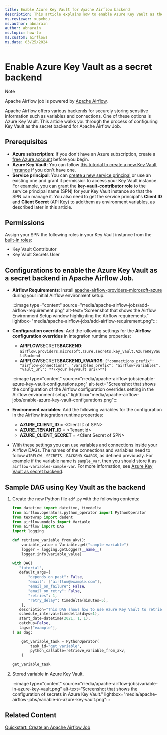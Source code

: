 ```yaml
---
title: Enable Azure Key Vault for Apache Airflow backend
description: This article explains how to enable Azure Key Vault as the secret backend in Apache Airflow Job.
ms.reviewer: xupxhou
ms.author: abnarain
author: abnarain
ms.topic: how-to
ms.custom: airflows
ms.date: 03/25/2024
---
```


# Enable Azure Key Vault as a secret backend

> [!NOTE]
> Apache Airflow job is powered by [Apache Airflow](https://airflow.apache.org/).

Apache Airflow offers various backends for securely storing sensitive information such as variables and connections. One of these options is Azure Key Vault. This article walks you through the process of configuring Key Vault as the secret backend for Apache Airflow Job.

## Prerequisites

- **Azure subscription**: If you don't have an Azure subscription, create a [free Azure account](https://azure.microsoft.com/free/) before you begin.
- **Azure Key Vault**: You can follow [this tutorial to create a new Key Vault instance](/azure/key-vault/general/quick-create-portal) if you don't have one.
- **Service principal**: You can [create a new service principal](/azure/active-directory/develop/howto-create-service-principal-portal) or use an existing one and grant it permission to access your Key Vault instance. For example, you can grant the **key-vault-contributor role** to the service principal name (SPN) for your Key Vault instance so that the SPN can manage it. You also need to get the service principal's **Client ID** and **Client Secret** (API Key) to add them as environment variables, as described later in this article.

## Permissions

Assign your SPN the following roles in your Key Vault instance from the [built-in roles](/azure/role-based-access-control/built-in-roles):

- Key Vault Contributor
- Key Vault Secrets User

## Configurations to enable the Azure Key Vault as a secret backend in Apache Airflow Job.

- **Airflow Requirements**: Install [apache-airflow-providers-microsoft-azure](https://airflow.apache.org/docs/apache-airflow-providers-microsoft-azure/stable/index.html) during your initial Airflow environment setup.

  :::image type="content" source="media/apache-airflow-jobs/add-airflow-requirement.png" alt-text="Screenshot that shows the Airflow Environment Setup window highlighting the Airflow requirements." lightbox="media/apache-airflow-jobs/add-airflow-requirement.png":::

- **Configuration overrides**: Add the following settings for the **Airflow configuration overrides** in integration runtime properties:

  - **AIRFLOW**SECRETS**BACKEND**: `airflow.providers.microsoft.azure.secrets.key_vault.AzureKeyVaultBackend`
  - **AIRFLOW**SECRETS**BACKEND_KWARGS**: `{"connections_prefix": "airflow-connections", "variables_prefix": "airflow-variables", "vault_url": **\<your keyvault uri\>**}`

  :::image type="content" source="media/apache-airflow-jobs/enable-azure-key-vault-configurations.png" alt-text="Screenshot that shows the configuration of the Airflow configuration overrides setting in the Airflow environment setup." lightbox="media/apache-airflow-jobs/enable-azure-key-vault-configurations.png":::

- **Environment variables**: Add the following variables for the configuration in the Airflow integration runtime properties:

  - **AZURE_CLIENT_ID** = \<Client ID of SPN\>
  - **AZURE_TENANT_ID** = \<Tenant Id\>
  - **AZURE_CLIENT_SECRET** = \<Client Secret of SPN\>

- With these settings you can use variables and connections inside your Airflow DAGs. The names of the connections and variables need to follow `AIRFLOW__SECRETS__BACKEND_KWARGS`, as defined previously. For example if the variable name is `sample_var`, then you should store it as `airflow-variables-sample-var`. For more information, see [Azure Key Vault as secret backend](https://airflow.apache.org/docs/apache-airflow-providers-microsoft-azure/stable/secrets-backends/azure-key-vault.html).

## Sample DAG using Key Vault as the backend

1. Create the new Python file `adf.py` with the following contents:

   ```python
   from datetime import datetime, timedelta
   from airflow.operators.python_operator import PythonOperator
   from textwrap import dedent
   from airflow.models import Variable
   from airflow import DAG
   import logging

   def retrieve_variable_from_akv():
       variable_value = Variable.get("sample-variable")
       logger = logging.getLogger(__name__)
       logger.info(variable_value)

   with DAG(
      "tutorial",
      default_args={
          "depends_on_past": False,
          "email": ["airflow@example.com"],
          "email_on_failure": False,
          "email_on_retry": False,
          "retries": 1,
          "retry_delay": timedelta(minutes=5),
       },
      description="This DAG shows how to use Azure Key Vault to retrieve variables in Apache Airflow DAG",
      schedule_interval=timedelta(days=1),
      start_date=datetime(2021, 1, 1),
      catchup=False,
      tags=["example"],
   ) as dag:

       get_variable_task = PythonOperator(
           task_id="get_variable",
           python_callable=retrieve_variable_from_akv,
       )

   get_variable_task
   ```

1. Stored variable in Azure Key Vault.

   :::image type="content" source="media/apache-airflow-jobs/variable-in-azure-key-vault.png" alt-text="Screenshot that shows the configuration of secrets in Azure Key Vault." lightbox="media/apache-airflow-jobs/variable-in-azure-key-vault.png":::

## Related Content

[Quickstart: Create an Apache Airflow Job](../data-factory/create-apache-airflow-jobs.md)

